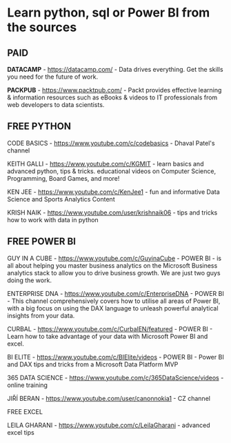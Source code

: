 # **Learn python, sql or Power BI from the sources**


## PAID


**DATACAMP** - https://datacamp.com/ - Data drives everything. Get the skills you need for the future of work.

**PACKPUB** - https://www.packtpub.com/ - Packt provides effective learning & information resources such as eBooks & videos to IT professionals from web developers to data scientists.



## FREE PYTHON 

CODE BASICS - https://www.youtube.com/c/codebasics - Dhaval Patel's channel

KEITH GALLI - https://www.youtube.com/c/KGMIT - learn basics and advanced python, tips & tricks. educational videos on Computer Science, Programming,  Board Games, and more!

KEN JEE - https://www.youtube.com/c/KenJee1 - fun and informative Data Science and Sports Analytics Content

KRISH NAIK - https://www.youtube.com/user/krishnaik06 - tips and tricks how to work with data in python


## FREE POWER BI

GUY IN A CUBE - https://www.youtube.com/c/GuyinaCube - POWER BI - is all about helping you master business analytics on the Microsoft Business analytics stack to allow you to drive business growth. We are just two guys doing the work.

ENTERPRISE DNA - https://www.youtube.com/c/EnterpriseDNA - POWER BI - This channel comprehensively covers how to utilise all areas of Power BI, with a big focus on using the DAX language to unleash powerful analytical insights from your data.

CURBAL - https://www.youtube.com/c/CurbalEN/featured - POWER BI - Learn how to take advantage of your data with Microsoft Power BI and excel. 

BI ELITE - https://www.youtube.com/c/BIElite/videos - POWER BI - Power BI and DAX tips and tricks from a Microsoft Data Platform MVP

365 DATA SCIENCE - https://www.youtube.com/c/365DataScience/videos -  online training 

JIŘÍ BERAN - https://www.youtube.com/user/canonnokia1  - CZ channel


FREE EXCEL

LEILA GHARANI - https://www.youtube.com/c/LeilaGharani - advanced excel tips



